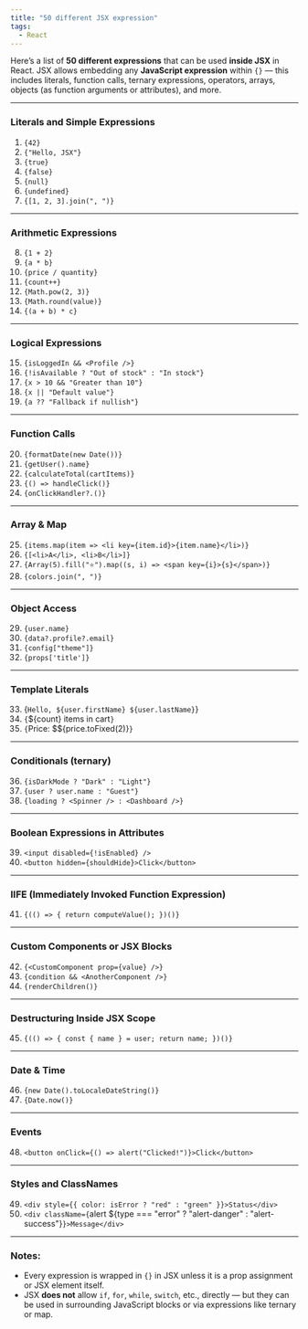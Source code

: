 ```yaml
---
title: "50 different JSX expression"
tags:
  - React
---
```


Here’s a list of **50 different expressions** that can be used **inside JSX** in React. JSX allows embedding any **JavaScript expression** within `{}` — this includes literals, function calls, ternary expressions, operators, arrays, objects (as function arguments or attributes), and more.

---

### **Literals and Simple Expressions**

1. `{42}`
2. `{"Hello, JSX"}`
3. `{true}`
4. `{false}`
5. `{null}`
6. `{undefined}`
7. `{[1, 2, 3].join(", ")}`

---

### **Arithmetic Expressions**

8. `{1 + 2}`
9. `{a * b}`
10. `{price / quantity}`
11. `{count++}`
12. `{Math.pow(2, 3)}`
13. `{Math.round(value)}`
14. `{(a + b) * c}`

---

### **Logical Expressions**

15. `{isLoggedIn && <Profile />}`
16. `{!isAvailable ? "Out of stock" : "In stock"}`
17. `{x > 10 && "Greater than 10"}`
18. `{x || "Default value"}`
19. `{a ?? "Fallback if nullish"}`

---

### **Function Calls**

20. `{formatDate(new Date())}`
21. `{getUser().name}`
22. `{calculateTotal(cartItems)}`
23. `{() => handleClick()}`
24. `{onClickHandler?.()}`

---

### **Array & Map**

25. `{items.map(item => <li key={item.id}>{item.name}</li>)}`
26. `{[<li>A</li>, <li>B</li>]}`
27. `{Array(5).fill("⭐").map((s, i) => <span key={i}>{s}</span>)}`
28. `{colors.join(", ")}`

---

### **Object Access**

29. `{user.name}`
30. `{data?.profile?.email}`
31. `{config["theme"]}`
32. `{props['title']}`

---

### **Template Literals**

33. {`Hello, ${user.firstName} ${user.lastName}`}
34. `{`\${count} items in cart`}`
35. `{`Price: \$\${price.toFixed(2)}`}`

---

### **Conditionals (ternary)**

36. `{isDarkMode ? "Dark" : "Light"}`
37. `{user ? user.name : "Guest"}`
38. `{loading ? <Spinner /> : <Dashboard />}`

---

### **Boolean Expressions in Attributes**

39. `<input disabled={!isEnabled} />`
40. `<button hidden={shouldHide}>Click</button>`

---

### **IIFE (Immediately Invoked Function Expression)**

41. `{(() => { return computeValue(); })()}`

---

### **Custom Components or JSX Blocks**

42. `{<CustomComponent prop={value} />}`
43. `{condition && <AnotherComponent />}`
44. `{renderChildren()}`

---

### **Destructuring Inside JSX Scope**

45. `{(() => { const { name } = user; return name; })()}`

---

### **Date & Time**

46. `{new Date().toLocaleDateString()}`
47. `{Date.now()}`

---

### **Events**

48. `<button onClick={() => alert("Clicked!")}>Click</button>`

---

### **Styles and ClassNames**

49. `<div style={{ color: isError ? "red" : "green" }}>Status</div>`
50. `<div className={`alert \${type === "error" ? "alert-danger" : "alert-success"}`}>Message</div>`

---

### Notes:

* Every expression is wrapped in `{}` in JSX unless it is a prop assignment or JSX element itself.
* JSX **does not** allow `if`, `for`, `while`, `switch`, etc., directly — but they can be used in surrounding JavaScript blocks or via expressions like ternary or map.

